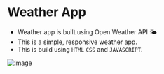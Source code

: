 # Weather App
- Weather app is built using Open Weather API 🌤
- This is a simple, responsive weather app.
- This is build using ```HTML``` ```CSS``` and ```JAVASCRIPT```.


![image](https://user-images.githubusercontent.com/90456532/229699986-99583965-e050-496a-82f9-cd5307fda6c2.png)
